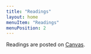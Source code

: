 ```yaml
---
title: "Readings"
layout: home
menuItem: "Readings"
menuPosition: 2
---
```


Readings are posted on <a href="https://princeton.instructure.com/courses/19966">Canvas</a>.
